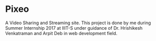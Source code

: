 # Pixeo
A Video Sharing and Streaming site.
This project is done by me during Summer Internship 2017 at IIIT-S under guidance of Dr. Hrishikesh Venkatraman and Arpit Deb in web development field.
